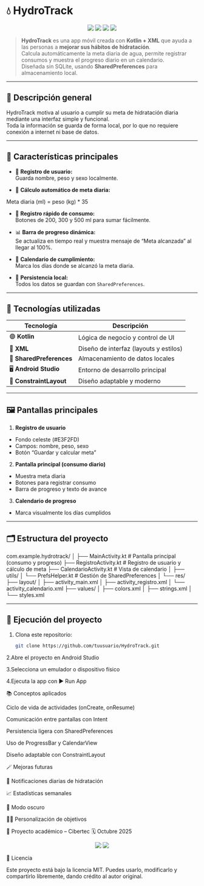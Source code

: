 # 💧 HydroTrack

<p align="center">
  <img src="https://img.shields.io/badge/Kotlin-Android-blueviolet?logo=kotlin&logoColor=white&style=for-the-badge"/>
  <img src="https://img.shields.io/badge/Android%20Studio-IDE-green?logo=androidstudio&logoColor=white&style=for-the-badge"/>
  <img src="https://img.shields.io/badge/XML-UI%20Design-orange?style=for-the-badge"/>
  <img src="https://img.shields.io/badge/License-MIT-yellow?style=for-the-badge"/>
</p>

> **HydroTrack** es una app móvil creada con **Kotlin + XML** que ayuda a las personas a **mejorar sus hábitos de hidratación**.  
> Calcula automáticamente la meta diaria de agua, permite registrar consumos y muestra el progreso diario en un calendario.  
> Diseñada sin SQLite, usando **SharedPreferences** para almacenamiento local.

---

## 🧠 Descripción general

HydroTrack motiva al usuario a cumplir su meta de hidratación diaria mediante una interfaz simple y funcional.  
Toda la información se guarda de forma local, por lo que no requiere conexión a internet ni base de datos.

---

## 🚀 Características principales

- 👤 **Registro de usuario:**  
  Guarda nombre, peso y sexo localmente.  

- 🧮 **Cálculo automático de meta diaria:**
  
Meta diaria (ml) = peso (kg) * 35


- 🚰 **Registro rápido de consumo:**  
Botones de 200, 300 y 500 ml para sumar fácilmente.

- 📊 **Barra de progreso dinámica:**  
Se actualiza en tiempo real y muestra mensaje de “Meta alcanzada” al llegar al 100%.

- 📅 **Calendario de cumplimiento:**  
Marca los días donde se alcanzó la meta diaria.

- 💾 **Persistencia local:**  
Todos los datos se guardan con `SharedPreferences`.

---

## 🧰 Tecnologías utilizadas

| Tecnología | Descripción |
|-------------|-------------|
| 🟣 **Kotlin** | Lógica de negocio y control de UI |
| 🧩 **XML** | Diseño de interfaz (layouts y estilos) |
| 💾 **SharedPreferences** | Almacenamiento de datos locales |
| 🖥️ **Android Studio** | Entorno de desarrollo principal |
| 🧱 **ConstraintLayout** | Diseño adaptable y moderno |

---

## 🖼️ Pantallas principales

1. **Registro de usuario**  
 - Fondo celeste (#E3F2FD)  
 - Campos: nombre, peso, sexo  
 - Botón “Guardar y calcular meta”  

2. **Pantalla principal (consumo diario)**  
 - Muestra meta diaria  
 - Botones para registrar consumo  
 - Barra de progreso y texto de avance  

3. **Calendario de progreso**  
 - Marca visualmente los días cumplidos  

---

## 🗂️ Estructura del proyecto

com.example.hydrotrack/
│
├── MainActivity.kt # Pantalla principal (consumo y progreso)
├── RegistroActivity.kt # Registro de usuario y cálculo de meta
├── CalendarioActivity.kt # Vista de calendario
│
├── utils/
│ └── PrefsHelper.kt # Gestión de SharedPreferences
│
└── res/
├── layout/
│ ├── activity_main.xml
│ ├── activity_registro.xml
│ └── activity_calendario.xml
├── values/
│ ├── colors.xml
│ ├── strings.xml
│ └── styles.xml


---

## 🧪 Ejecución del proyecto

1. Clona este repositorio:
   ```bash
   git clone https://github.com/tuusuario/HydroTrack.git
2.Abre el proyecto en Android Studio

3.Selecciona un emulador o dispositivo físico

4.Ejecuta la app con ▶️ Run App

📚 Conceptos aplicados

Ciclo de vida de actividades (onCreate, onResume)

Comunicación entre pantallas con Intent

Persistencia ligera con SharedPreferences

Uso de ProgressBar y CalendarView

Diseño adaptable con ConstraintLayout

🪄 Mejoras futuras

🔔 Notificaciones diarias de hidratación

📈 Estadísticas semanales

🌙 Modo oscuro

🧍‍♂️ Personalización de objetivos


📍 Proyecto académico – Cibertec
🗓️ Octubre 2025

<p align="center"> <img src="https://img.shields.io/badge/Made%20with-Kotlin-blueviolet?style=for-the-badge&logo=kotlin&logoColor=white"/> <img src="https://img.shields.io/badge/Built%20in-Android%20Studio-green?style=for-the-badge&logo=androidstudio&logoColor=white"/> </p>
📜 Licencia

Este proyecto está bajo la licencia MIT.
Puedes usarlo, modificarlo y compartirlo libremente, dando crédito al autor original.
